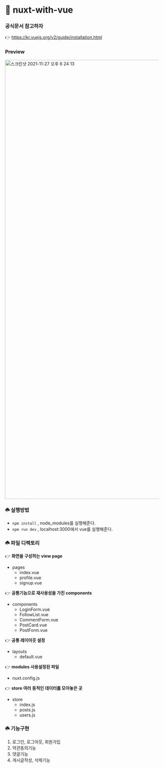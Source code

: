 # 🦜 nuxt-with-vue

### 공식문서 참고하자

👉 https://kr.vuejs.org/v2/guide/installation.html

### Preview

<img width="1439" alt="스크린샷 2021-11-27 오후 6 24 13" src="https://user-images.githubusercontent.com/80687195/143675796-389312a6-fc8e-490e-88f9-328d562035e8.png">


### ☘️ 실행방법

- `npm install` , node_modules를 실행해준다.
- `npm run dev` , localhost:3000에서 vue를 실행해준다.

### ☘️ 파일 디렉토리

👉 **화면을 구성하는 view page**
- pages
  - index.vue
  - profile.vue
  - signup.vue

👉 **공통기능으로 재사용성을 가진 components**
- components
  - LoginForm.vue
  - FollowList.vue
  - CommentForm.vue
  - PostCard.vue
  - PostForm.vue

👉 **공통 레이아웃 설정**
- layouts
  - default.vue

👉 **modules 사용설정된 파일**
- nuxt.config.js

👉 **store 여러 동적인 데이터를 모아놓은 곳**
- store
  - index.js
  - posts.js
  - users.js


### ☘️ 기능구현

1. 로그인, 로그아웃, 회원가입
2. 약관동의기능
3. 댓글기능
4. 게시글작성, 삭제기능


